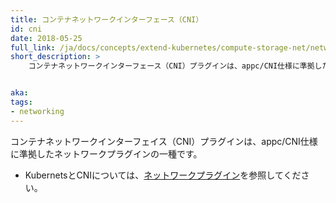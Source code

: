 ```yaml
---
title: コンテナネットワークインターフェース（CNI）
id: cni
date: 2018-05-25
full_link: /ja/docs/concepts/extend-kubernetes/compute-storage-net/network-plugins/
short_description: >
    コンテナネットワークインターフェース（CNI）プラグインは、appc/CNI仕様に準拠したネットワークプラグインの一種です。


aka:
tags:
- networking
---
```

 コンテナネットワークインターフェイス（CNI）プラグインは、appc/CNI仕様に準拠したネットワークプラグインの一種です。

<!--more-->

* KubernetsとCNIについては、[ネットワークプラグイン](/docs/concepts/extend-kubernetes/compute-storage-net/network-plugins/)を参照してください。
